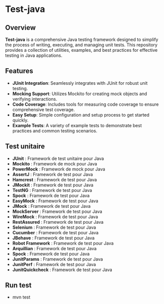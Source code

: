 # Test-java

## Overview
**Test-java** is a comprehensive Java testing framework designed to simplify the process of writing, executing, and managing unit tests. This repository provides a collection of utilities, examples, and best practices for effective testing in Java applications.

## Features
- **JUnit Integration**: Seamlessly integrates with JUnit for robust unit testing.
- **Mocking Support**: Utilizes Mockito for creating mock objects and verifying interactions.
- **Code Coverage**: Includes tools for measuring code coverage to ensure comprehensive test coverage.
- **Easy Setup**: Simple configuration and setup process to get started quickly.
- **Example Tests**: A variety of example tests to demonstrate best practices and common testing scenarios.

## Test unitaire
- **JUnit** : Framework de test unitaire pour Java
- **Mockito** : Framework de mock pour Java
- **PowerMock** : Framework de mock pour Java
- **AssertJ** : Framework de test pour Java
- **Hamcrest** : Framework de test pour Java
- **JMockit** : Framework de test pour Java
- **TestNG** : Framework de test pour Java
- **Spock** : Framework de test pour Java
- **EasyMock** : Framework de test pour Java
- **JMock** : Framework de test pour Java
- **MockServer** : Framework de test pour Java
- **WireMock** : Framework de test pour Java
- **RestAssured** : Framework de test pour Java
- **Selenium** : Framework de test pour Java
- **Cucumber** : Framework de test pour Java
- **JBehave** : Framework de test pour Java
- **Robot Framework** : Framework de test pour Java
- **Arquillian** : Framework de test pour Java
- **Spock** : Framework de test pour Java
- **JunitParams** : Framework de test pour Java
- **JunitPerf** : Framework de test pour Java
- **JunitQuickcheck** : Framework de test pour Java

## Run test
- mvn test
